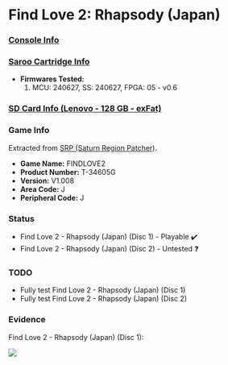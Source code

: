# Find Love 2: Rhapsody (Japan)

### [Console Info](../../../../../Info/Consoles/VA13/README.md)

### [Saroo Cartridge Info](../../../../../Info/Cartridges/RetroGameParadiseStore/1.32F/README.md)

- <b>Firmwares Tested:</b>
  1. MCU: 240627, SS: 240627, FPGA: 05 - v0.6

### [SD Card Info (Lenovo - 128 GB - exFat)](../../../../../Info/SdCards/Lenovo/128GB/exfat/README.md)

### Game Info

Extracted from [SRP (Saturn Region Patcher)](https://segaxtreme.net/resources/saturn-region-patcher.81/download).

- <b>Game Name:</b> FINDLOVE2
- <b>Product Number:</b> T-34605G
- <b>Version:</b> V1.008
- <b>Area Code:</b> J
- <b>Peripheral Code:</b> J

### Status

- Find Love 2 - Rhapsody (Japan) (Disc 1) - Playable :heavy_check_mark:
- Find Love 2 - Rhapsody (Japan) (Disc 2) - Untested :question:

### TODO

- Fully test Find Love 2 - Rhapsody (Japan) (Disc 1)
- Fully test Find Love 2 - Rhapsody (Japan) (Disc 2)

### Evidence

Find Love 2 - Rhapsody (Japan) (Disc 1):

[![](https://img.youtube.com/vi/hBY_TkBZgoI/0.jpg)](https://www.youtube.com/watch?v=hBY_TkBZgoI)
